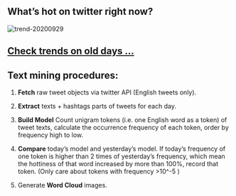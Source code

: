 ## What’s hot on twitter right now?

![trend-20200929][wordcloud]

[wordcloud]: https://raw.githubusercontent.com/xdqc/tweet-trend-everyday/master/word-cloud/trend-20200929.png?token=AF5V4P7ADR6KQBZ4CEDTNIK6AXRMU "trend-20200929"

## [Check trends on old days ...](https://github.com/xdqc/tweet-trend-everyday/tree/master/word-cloud)

## Text mining procedures:

1. **Fetch** raw tweet objects via twitter API (English tweets only).

2. **Extract** texts + hashtags parts of tweets for each day.

3. **Build Model** Count unigram tokens (i.e. one English word as a token) of tweet texts, calculate the occurrence frequency of each token, order by frequency high to low.

4. **Compare** today’s model and yesterday’s model. If today’s frequency of one token is higher than 2 times of yesterday’s frequency, which mean the hottiness of that word increased by more than 100%, record that token. (Only care about tokens with frequency >10^-5 )

5. Generate **Word Cloud** images.
